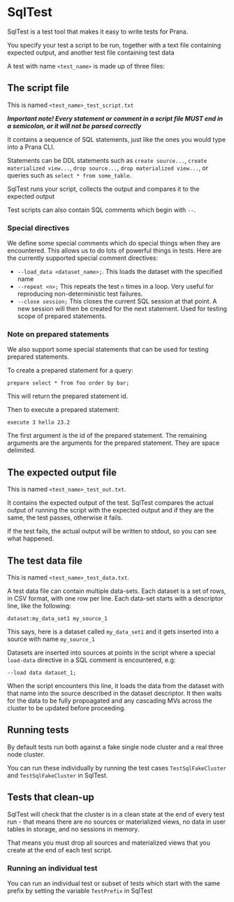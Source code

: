 # SqlTest

SqlTest is a test tool that makes it easy to write tests for Prana.

You specify your test a script to be run, together with a text file containing expected output, and another test file
containing test data

A test with name `<test_name>` is made up of three files:

## The script file

This is named `<test_name>_test_script.txt`

***Important note! Every statement or comment in a script file MUST end in a semicolon, or it will not be parsed
correctly***

It contains a sequence of SQL statements, just like the ones you would type into a Prana CLI.

Statements can be DDL statements such as `create source...`, `create materialized view...`, `drop source...`,
`drop materialized view...`, or queries such as `select * from some_table`.

SqlTest runs your script, collects the output and compares it to the expected output

Test scripts can also contain SQL comments which begin with `--`.

### Special directives

We define some special comments which do special things when they are encountered. This allows us to do lots of powerful
things in tests. Here are the currently supported special comment directives:

* `--load_data <dataset_name>;`. This loads the dataset with the specified name
* `--repeat <n>;` This repeats the test `n` times in a loop. Very useful for reproducing non-deterministic test
  failures.
* `--close session;` This closes the current SQL session at that point. A new session will then be created for the next
  statement. Used for testing scope of prepared statements.

### Note on prepared statements

We also support some special statements that can be used for testing prepared statements.

To create a prepared statement for a query:

```
prepare select * from foo order by bar;
```

This will return the prepared statement id.

Then to execute a prepared statement:

```
execute 3 hello 23.2
```

The first argument is the id of the prepared statement. The remaining arguments are the arguments for the prepared
statement. They are space delimited.

## The expected output file

This is named `<test_name>_test_out.txt`.

It contains the expected output of the test. SqlTest compares the actual output of running the script with the expected
output and if they are the same, the test passes, otherwise it fails.

If the test fails, the actual output will be written to stdout, so you can see what happened.

## The test data file

This is named `<test_name>_test_data.txt`.

A test data file can contain multiple data-sets. Each dataset is a set of rows, in CSV format, with one row per line.
Each data-set starts with a descriptor line, like the following:

```
dataset:my_data_set1 my_source_1
```

This says, here is a dataset called `my_data_set1` and it gets inserted into a source with name `my_source_1`

Datasets are inserted into sources at points in the script where a special `load-data` directive in a SQL comment is
encountered, e.g:

```
--load data dataset_1;
```

When the script encounters this line, it loads the data from the dataset with that name into the source described in the
dataset descriptor. It then waits for the data to be fully propoagated and any cascading MVs across the cluster to be
updated before proceeding.

## Running tests

By default tests run both against a fake single node cluster and a real three node cluster.

You can run these individually by running the test cases `TestSqlFakeCluster` and `TestSqlFakeCluster` in SqlTest.

## Tests that clean-up

SqlTest will check that the cluster is in a clean state at the end of every test run - that means there are no sources
or materialized views, no data in user tables in storage, and no sessions in memory.

That means you must drop all sources and materialized views that you create at the end of each test script.

### Running an individual test

You can run an individual test or subset of tests which start with the same prefix by setting the variable `TestPrefix`
in SqlTest

